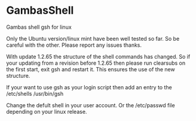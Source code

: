 # GambasShell
Gambas shell gsh for linux

Only the Ubuntu version/linux mint have been well tested so far.
So be careful with the other. Please report any issues thanks.

With update 1.2.65 the structure of the shell commands has changed.
So if your updating from a revision before 1.2.65 then please run clearsubs on the
first start, exit gsh and restart it. This ensures the use of the new structure.

If your want to use gsh as your login script then add an entry to the /etc/shells
/usr/bin/gsh

Change the defult shell in your user account. Or the /etc/passwd file
depending on your linux release.
